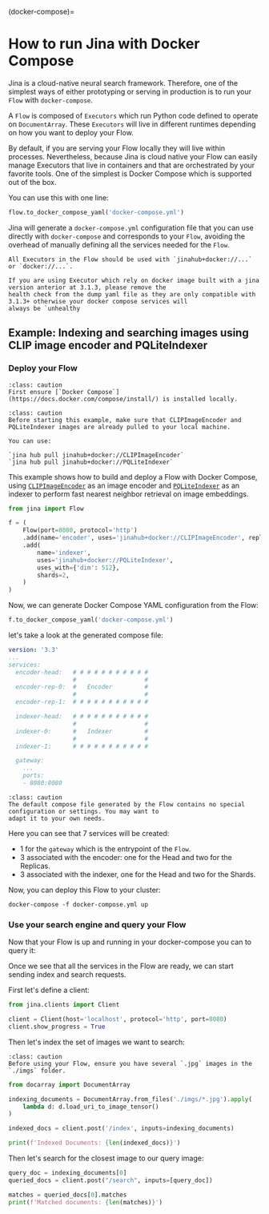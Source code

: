 (docker-compose)=
# How to run Jina with Docker Compose

Jina is a cloud-native neural search framework. Therefore, one of the simplest ways of either prototyping or serving in
production is to run your `Flow` with `docker-compose`.

A `Flow` is composed of `Executors` which run Python code
defined to operate on `DocumentArray`. These `Executors` will live in different runtimes depending on how you want to deploy
your Flow. 

By default, if you are serving your Flow locally they will live within processes. Nevertheless, 
because Jina is cloud native your Flow can easily manage Executors that live in containers and that are
orchestrated by your favorite tools. One of the simplest is Docker Compose which is supported out of the box. 

You can use this with one line:

```python
flow.to_docker_compose_yaml('docker-compose.yml')
```

Jina will generate a `docker-compose.yml` configuration file that you can use directly with 
`docker-compose` and corresponds to your `Flow`, avoiding the overhead of manually defining all the services needed for the `Flow`.

```{caution}
All Executors in the Flow should be used with `jinahub+docker://...` or `docker://...`.
```

```{caution}
If you are using Executor which rely on docker image built with a jina version anterior at 3.1.3, please remove the 
health check from the dump yaml file as they are only compatible with 3.1.3+ otherwise your docker compose services will 
always be `unhealthy
```
## Example: Indexing and searching images using CLIP image encoder and PQLiteIndexer


### Deploy your Flow


```{admonition} Caution
:class: caution
First ensure [`Docker Compose`](https://docs.docker.com/compose/install/) is installed locally.
```

```{admonition} Caution
:class: caution
Before starting this example, make sure that CLIPImageEncoder and PQLiteIndexer images are already pulled to your local machine.

You can use:

`jina hub pull jinahub+docker://CLIPImageEncoder`
`jina hub pull jinahub+docker://PQLiteIndexer`
```

This example shows how to build and deploy a Flow with Docker Compose, using [`CLIPImageEncoder`](https://hub.jina.ai/executor/0hnlmu3q)
as an image encoder and [`PQLiteIndexer`](https://hub.jina.ai/executor/pn1qofsj) as an indexer to perform fast nearest
neighbor retrieval on image embeddings.

```python
from jina import Flow

f = (
    Flow(port=8080, protocol='http')
    .add(name='encoder', uses='jinahub+docker://CLIPImageEncoder', replicas=2)
    .add(
        name='indexer',
        uses='jinahub+docker://PQLiteIndexer',
        uses_with={'dim': 512},
        shards=2,
    )
)
```

Now, we can generate Docker Compose YAML configuration from the Flow:

```python
f.to_docker_compose_yaml('docker-compose.yml')
```

let's take a look at the generated compose file:
```yaml
version: '3.3'
...
services:
  encoder-head:   # # # # # # # # # # # 
                  #                   #   
  encoder-rep-0:  #   Encoder         #
                  #                   #
  encoder-rep-1:  # # # # # # # # # # #

  indexer-head:   # # # # # # # # # # # 
                  #                   #   
  indexer-0:      #   Indexer         #
                  #                   #
  indexer-1:      # # # # # # # # # # #

  gateway: 
    ...
    ports:
    - 8080:8080
```

```{admonition} Caution
:class: caution
The default compose file generated by the Flow contains no special configuration or settings. You may want to 
adapt it to your own needs.
```

Here you can see that 7 services will be created:

- 1 for the `gateway` which is the entrypoint of the `Flow`.
- 3 associated with the encoder: one for the Head and two for the Replicas.
- 3 associated with the indexer, one for the Head and two for the Shards.

Now, you can deploy this Flow to your cluster:

```shell
docker-compose -f docker-compose.yml up
```

### Use your search engine and query your Flow

Now that your Flow is up and running in your docker-compose you can to query it:

Once we see that all the services in the Flow are ready, we can start sending index and search requests.

First let's define a client:
```python
from jina.clients import Client

client = Client(host='localhost', protocol='http', port=8080)
client.show_progress = True
```

Then let's index the set of images we want to search:

```{admonition} Caution
:class: caution
Before using your Flow, ensure you have several `.jpg` images in the `./imgs` folder.
```

```python
from docarray import DocumentArray

indexing_documents = DocumentArray.from_files('./imgs/*.jpg').apply(
    lambda d: d.load_uri_to_image_tensor()
)

indexed_docs = client.post('/index', inputs=indexing_documents)

print(f'Indexed Documents: {len(indexed_docs)}')
```

Then let's search for the closest image to our query image:

```python
query_doc = indexing_documents[0]
queried_docs = client.post("/search", inputs=[query_doc])

matches = queried_docs[0].matches
print(f'Matched documents: {len(matches)}')
```


